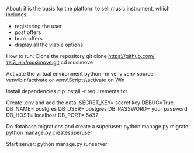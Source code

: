 About: it is the basis for the platform to sell music instrument, which includes:
* registering the user
* post offers
* book offers
* display all the viable options

How to run:
Clone the repository
git clone https://github.com/твій_нік/musimove.git
cd musimove

Activate the virtual environment
python -m venv venv
source venv/bin/activate  or venv\Scripts\activate on Win

Install dependencies
pip install -r requirements.txt

Create .env and add the data:
SECRET_KEY= secret key
DEBUG=True
DB_NAME= postgres
DB_USER= postgres
DB_PASSWORD= your password
DB_HOST= localhost
DB_PORT= 5432

Do database migrations and create a superuser:
python manage.py migrate
python manage.py createsuperuser

Start server:
python manage.py runserver
